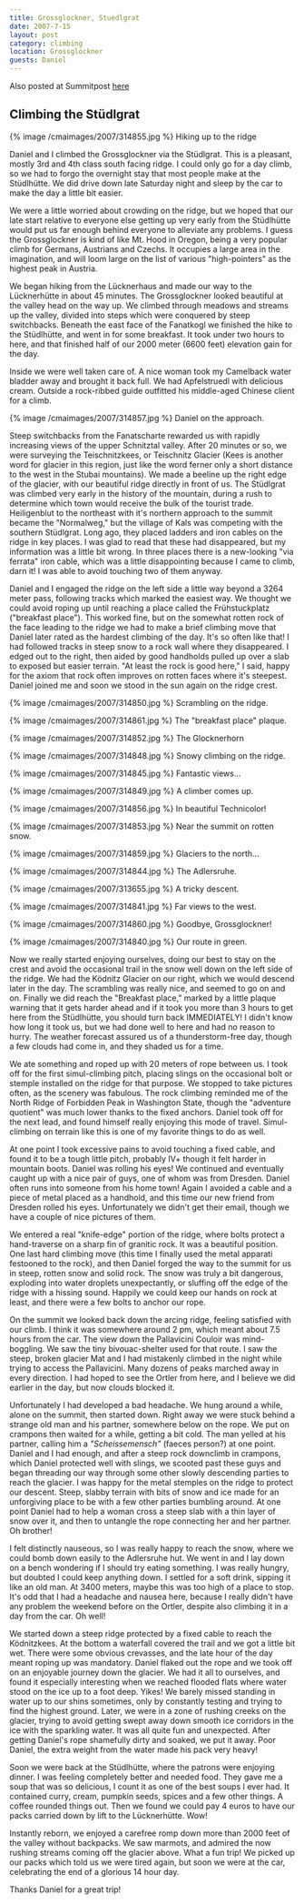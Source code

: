 ```yaml
---
title: Grossglockner, Stuedlgrat
date: 2007-7-15
layout: post
category: climbing
location: Grossglockner
guests: Daniel
---
```


Also posted at Summitpost [here](https://www.summitpost.org/on-top-of-austria/314836)

Climbing the Stüdlgrat
---

{% image /cmaimages/2007/314855.jpg %}
Hiking up to the ridge

Daniel and I climbed the Grossglockner via the Stüdlgrat. This is a pleasant,
mostly 3rd and 4th class south facing ridge. I could only go for a day climb,
so we had to forgo the overnight stay that most people make at the Stüdlhütte.
We did drive down late Saturday night and sleep by the car to make the day a
little bit easier.

We were a little worried about crowding on the ridge, but we hoped that our
late start relative to everyone else getting up very early from the Stüdlhütte
would put us far enough behind everyone to alleviate any problems. I guess the
Grossglockner is kind of like Mt. Hood in Oregon, being a very popular climb
for Germans, Austrians and Czechs. It occupies a large area in the imagination,
and will loom large on the list of various "high-pointers" as the highest peak
in Austria.

We began hiking from the Lücknerhaus and made our way to the Lücknerhütte in
about 45 minutes. The Grossglockner looked beautiful at the valley head on the
way up. We climbed through meadows and streams up the valley, divided into
steps which were conquered by steep switchbacks. Beneath the east face of the
Fanatkogl we finished the hike to the Stüdlhütte, and went in for some
breakfast. It took under two hours to here, and that finished half of our 2000
meter (6600 feet) elevation gain for the day.

Inside we were well taken care of. A nice woman took my Camelback water bladder
away and brought it back full. We had Apfelstruedl with delicious cream.
Outside a rock-ribbed guide outfitted his middle-aged Chinese client for a
climb.

{% image /cmaimages/2007/314857.jpg %}
Daniel on the approach.

Steep switchbacks from the Fanatscharte rewarded us with rapidly increasing
views of the upper Schnitztal valley. After 20 minutes or so, we were surveying
the Teischnitzkees, or Teischnitz Glacier (Kees is another word for glacier in
this region, just like the word ferner only a short distance to the west in the
Stubai mountains). We made a beeline up the right edge of the glacier, with our
beautiful ridge directly in front of us. The Stüdlgrat was climbed very early
in the history of the mountain, during a rush to determine which town would
receive the bulk of the tourist trade. Heiligenblut to the northeast with it's
northern approach to the summit became the "Normalweg," but the village of Kals
was competing with the southern Stüdlgrat. Long ago, they placed ladders and
iron cables on the ridge in key places. I was glad to read that these had
disappeared, but my information was a little bit wrong. In three places there
is a new-looking "via ferrata" iron cable, which was a little disappointing
because I came to climb, darn it! I was able to avoid touching two of them
anyway.

Daniel and I engaged the ridge on the left side a little way beyond a 3264
meter pass, following tracks which marked the easiest way. We thought we could
avoid roping up until reaching a place called the Frühstuckplatz ("breakfast
place"). This worked fine, but on the somewhat rotten rock of the face leading
to the ridge we had to make a brief climbing move that Daniel later rated as
the hardest climbing of the day. It's so often like that! I had followed tracks
in steep snow to a rock wall where they disappeared. I edged out to the right,
then aided by good handholds pulled up over a slab to exposed but easier
terrain. "At least the rock is good here," I said, happy for the axiom that
rock often improves on rotten faces where it's steepest. Daniel joined me and
soon we stood in the sun again on the ridge crest.

{% image /cmaimages/2007/314850.jpg %}
Scrambling on the ridge.

{% image /cmaimages/2007/314861.jpg %}
The "breakfast place" plaque.

{% image /cmaimages/2007/314852.jpg %}
The Glocknerhorn

{% image /cmaimages/2007/314848.jpg %}
Snowy climbing on the ridge.

{% image /cmaimages/2007/314845.jpg %}
Fantastic views...

{% image /cmaimages/2007/314849.jpg %}
A climber comes up.

{% image /cmaimages/2007/314856.jpg %}
In beautiful Technicolor!

{% image /cmaimages/2007/314853.jpg %}
Near the summit on rotten snow.

{% image /cmaimages/2007/314859.jpg %}
Glaciers to the north...

{% image /cmaimages/2007/314844.jpg %}
The Adlersruhe.

{% image /cmaimages/2007/313655.jpg %}
A tricky descent.

{% image /cmaimages/2007/314841.jpg %}
Far views to the west.

{% image /cmaimages/2007/314860.jpg %}
Goodbye, Grossglockner!

{% image /cmaimages/2007/314840.jpg %}
Our route in green.

Now we really started enjoying ourselves, doing our best to stay on the crest
and avoid the occasional trail in the snow well down on the left side of the
ridge. We had the Ködnitz Glacier on our right, which we would descend later in
the day. The scrambling was really nice, and seemed to go on and on. Finally we
did reach the "Breakfast place," marked by a little plaque warning that it gets
harder ahead and if it took you more than 3 hours to get here from the
Stüdlhütte, you should turn back IMMEDIATELY! I didn't know how long it took
us, but we had done well to here and had no reason to hurry. The weather
forecast assured us of a thunderstorm-free day, though a few clouds had come
in, and they shaded us for a time.

We ate something and roped up with 20 meters of rope between us. I took off for
the first simul-climbing pitch, placing slings on the occasional bolt or
stemple installed on the ridge for that purpose. We stopped to take pictures
often, as the scenery was fabulous. The rock climbing reminded me of the North
Ridge of Forbidden Peak in Washington State, though the "adventure quotient"
was much lower thanks to the fixed anchors. Daniel took off for the next lead,
and found himself really enjoying this mode of travel. Simul-climbing on
terrain like this is one of my favorite things to do as well.

At one point I took excessive pains to avoid touching a fixed cable, and found
it to be a tough little pitch, probably IV+ though it felt harder in mountain
boots. Daniel was rolling his eyes! We continued and eventually caught up with
a nice pair of guys, one of whom was from Dresden. Daniel often runs into
someone from his home town! Again I avoided a cable and a piece of metal placed
as a handhold, and this time our new friend from Dresden rolled his eyes.
Unfortunately we didn't get their email, though we have a couple of nice
pictures of them.

We entered a real "knife-edge" portion of the ridge, where bolts protect a
hand-traverse on a sharp fin of granitic rock. It was a beautiful position. One
last hard climbing move (this time I finally used the metal apparati festooned
to the rock), and then Daniel forged the way to the summit for us in steep,
rotten snow and solid rock. The snow was truly a bit dangerous, exploding into
water droplets unexpectantly, or sluffing off the edge of the ridge with a
hissing sound. Happily we could keep our hands on rock at least, and there were
a few bolts to anchor our rope.

On the summit we looked back down the arcing ridge, feeling satisfied with our
climb. I think it was somewhere around 2 pm, which meant about 7.5 hours from
the car. The view down the Pallavicini Couloir was mind-boggling. We saw the
tiny bivouac-shelter used for that route. I saw the steep, broken glacier Mat
and I had mistakenly climbed in the night while trying to access the
Pallavicini. Many dozens of peaks marched away in every direction. I had hoped
to see the Ortler from here, and I believe we did earlier in the day, but now
clouds blocked it. 

Unfortunately I had developed a bad headache. We hung around a while, alone on
the summit, then started down. Right away we were stuck behind a strange old
man and his partner, somewhere below on the rope. We put on crampons then
waited for a while, getting a bit cold. The man yelled at his partner, calling
him a <i>"Scheissemensch"</i> (faeces person?) at one point. Daniel and I had
enough, and after a steep rock downclimb in crampons, which Daniel protected
well with slings, we scooted past these guys and began threading our way
through some other slowly descending parties to reach the glacier. I was happy
for the metal stemples on the ridge to protect our descent. Steep, slabby
terrain with bits of snow and ice made for an unforgiving place to be with a
few other parties bumbling around. At one point Daniel had to help a woman
cross a steep slab with a thin layer of snow over it, and then to untangle the
rope connecting her and her partner. Oh brother!

I felt distinctly nauseous, so I was really happy to reach the snow, where we
could bomb down easily to the Adlersruhe hut. We went in and I lay down on a
bench wondering if I should try eating something. I was really hungry, but
doubted I could keep anything down. I settled for a soft drink, sipping it like
an old man. At 3400 meters, maybe this was too high of a place to stop. It's
odd that I had a headache and nausea here, because I really didn't have any
problem the weekend before on the Ortler, despite also climbing it in a day
from the car. Oh well!

We started down a steep ridge protected by a fixed cable to reach the
Ködnitzkees. At the bottom a waterfall covered the trail and we got a little
bit wet. There were some obvious crevasses, and the late hour of the day meant
roping up was mandatory. Daniel flaked out the rope and we took off on an
enjoyable journey down the glacier. We had it all to ourselves, and found it
especially interesting when we reached flooded flats where water stood on the
ice up to a foot deep. Yikes! We barely missed standing in water up to our
shins sometimes, only by constantly testing and trying to find the highest
ground. Later, we were in a zone of rushing creeks on the glacier, trying to
avoid getting swept away down smooth ice corridors in the ice with the
sparkling water. It was all quite fun and unexpected. After getting Daniel's
rope shamefully dirty and soaked, we put it away. Poor Daniel, the extra weight
from the water made his pack very heavy!

Soon we were back at the Stüdlhütte, where the patrons were enjoying dinner. I
was feeling completely better and needed food. They gave me a soup that was so
delicious, I count it as one of the best soups I ever had. It contained curry,
cream, pumpkin seeds, spices and a few other things. A coffee rounded things
out. Then we found we could pay 4 euros to have our packs carried down by lift
to the Lücknerhütte. Wow!

Instantly reborn, we enjoyed a carefree romp down more than 2000 feet of the
valley without backpacks. We saw marmots, and admired the now rushing streams
coming off the glacier above. What a fun trip! We picked up our packs which
told us we were tired again, but soon we were at the car, celebrating the end
of a glorious 14 hour day.

Thanks Daniel for a great trip!

